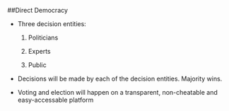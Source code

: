 ##Direct Democracy

- Three decision entities:
	
	1. Politicians

	2. Experts

	3. Public 

- Decisions will be made by each of the decision entities. Majority wins.

- Voting and election will happen on a transparent, non-cheatable and easy-accessable platform